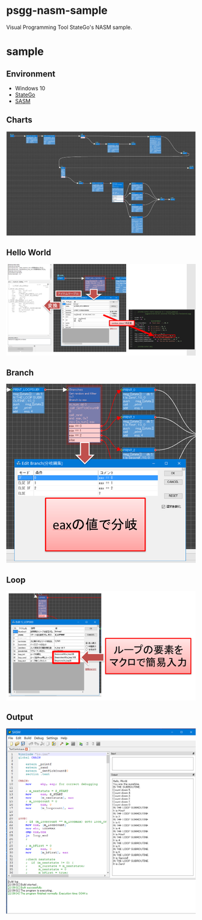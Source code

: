 # psgg-nasm-sample
Visual Programming Tool StateGo's NASM sample.

# sample

## Environment

- Windows 10
- [StateGo](https://statego.programanic.com/)
- [SASM](https://dman95.github.io/SASM/english.html)


## Charts

![](https://raw.githubusercontent.com/NNNIC/psgg-nasm-sample/master/wiki/sample.png)

## Hello World

![](https://raw.githubusercontent.com/NNNIC/psgg-nasm-sample/master/wiki/helloworld.png)

## Branch

![](https://raw.githubusercontent.com/NNNIC/psgg-nasm-sample/master/wiki/branch.png)

## Loop

![](https://raw.githubusercontent.com/NNNIC/psgg-nasm-sample/master/wiki/loop.png)

## Output

![](https://raw.githubusercontent.com/NNNIC/psgg-nasm-sample/master/wiki/sasm.png)


